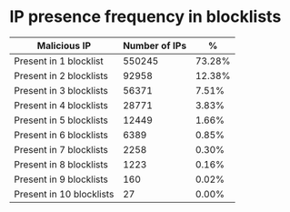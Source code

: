 # IP presence frequency in blocklists
| Malicious IP | Number of IPs | % |
|----|----|----|
| Present in 1 blocklist | 550245 | 73.28% |
| Present in 2 blocklists | 92958 | 12.38% |
| Present in 3 blocklists | 56371 | 7.51% |
| Present in 4 blocklists | 28771 | 3.83% |
| Present in 5 blocklists | 12449 | 1.66% |
| Present in 6 blocklists | 6389 | 0.85% |
| Present in 7 blocklists | 2258 | 0.30% |
| Present in 8 blocklists | 1223 | 0.16% |
| Present in 9 blocklists | 160 | 0.02% |
| Present in 10 blocklists | 27 | 0.00% |
